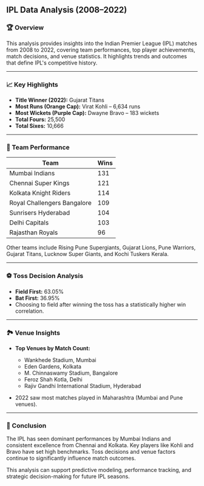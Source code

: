 ## IPL Data Analysis (2008–2022)

### 🏆 Overview

This analysis provides insights into the Indian Premier League (IPL) matches from 2008 to 2022, covering team performances, top player achievements, match decisions, and venue statistics. It highlights trends and outcomes that define IPL's competitive history.

---

### 📈 Key Highlights

* **Title Winner (2022):** Gujarat Titans
* **Most Runs (Orange Cap):** Virat Kohli – 6,634 runs
* **Most Wickets (Purple Cap):** Dwayne Bravo – 183 wickets
* **Total Fours:** 25,500
* **Total Sixes:** 10,666

---

### 🏅 Team Performance

| Team                        | Wins |
| --------------------------- | ---- |
| Mumbai Indians              | 131  |
| Chennai Super Kings         | 121  |
| Kolkata Knight Riders       | 114  |
| Royal Challengers Bangalore | 109  |
| Sunrisers Hyderabad         | 104  |
| Delhi Capitals              | 103  |
| Rajasthan Royals            | 96   |

Other teams include Rising Pune Supergiants, Gujarat Lions, Pune Warriors, Gujarat Titans, Lucknow Super Giants, and Kochi Tuskers Kerala.

---

### ⚽ Toss Decision Analysis

* **Field First:** 63.05%
* **Bat First:** 36.95%
* Choosing to field after winning the toss has a statistically higher win correlation.

---

### 🏞️ Venue Insights

* **Top Venues by Match Count:**

  * Wankhede Stadium, Mumbai
  * Eden Gardens, Kolkata
  * M. Chinnaswamy Stadium, Bangalore
  * Feroz Shah Kotla, Delhi
  * Rajiv Gandhi International Stadium, Hyderabad
* 2022 saw most matches played in Maharashtra (Mumbai and Pune venues).

---

### 🚀 Conclusion

The IPL has seen dominant performances by Mumbai Indians and consistent excellence from Chennai and Kolkata. Key players like Kohli and Bravo have set high benchmarks. Toss decisions and venue factors continue to significantly influence match outcomes.

This analysis can support predictive modeling, performance tracking, and strategic decision-making for future IPL seasons.
